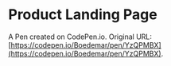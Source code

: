 # Product Landing Page

A Pen created on CodePen.io. Original URL: [https://codepen.io/Boedemar/pen/YzQPMBX](https://codepen.io/Boedemar/pen/YzQPMBX).


